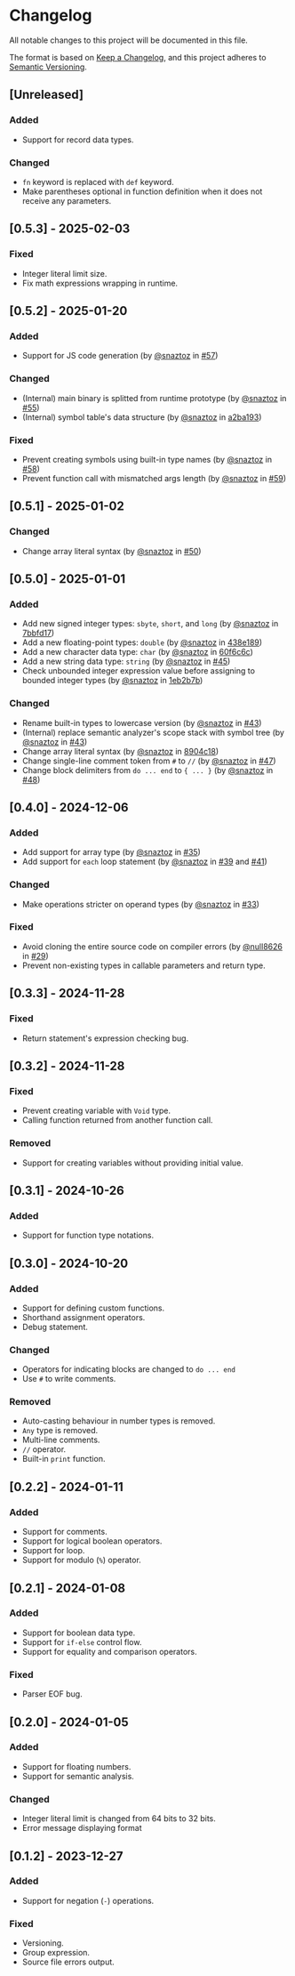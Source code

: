 # Changelog

All notable changes to this project will be documented in this file.

The format is based on [Keep a Changelog](https://keepachangelog.com/en/1.0.0/),
and this project adheres to [Semantic Versioning](https://semver.org/spec/v2.0.0.html).

## [Unreleased]

### Added

- Support for record data types.

### Changed

- `fn` keyword is replaced with `def` keyword.
- Make parentheses optional in function definition when it does not receive any parameters.

## [0.5.3] - 2025-02-03

### Fixed

- Integer literal limit size.
- Fix math expressions wrapping in runtime.

## [0.5.2] - 2025-01-20

### Added

- Support for JS code generation (by [@snaztoz](https://github.com/snaztoz) in [#57](https://github.com/snaztoz/kaba/pull/57))

### Changed

- (Internal) main binary is splitted from runtime prototype (by [@snaztoz](https://github.com/snaztoz) in [#55](https://github.com/snaztoz/kaba/pull/55))
- (Internal) symbol table's data structure (by [@snaztoz](https://github.com/snaztoz) in [a2ba193](https://github.com/snaztoz/kaba/pull/57/commits/a2ba193abfd2d57162fcc9d85a38c18002770f56))

### Fixed

- Prevent creating symbols using built-in type names (by [@snaztoz](https://github.com/snaztoz) in [#58](https://github.com/snaztoz/kaba/pull/58))
- Prevent function call with mismatched args length (by [@snaztoz](https://github.com/snaztoz) in [#59](https://github.com/snaztoz/kaba/pull/59))

## [0.5.1] - 2025-01-02

### Changed

- Change array literal syntax (by [@snaztoz](https://github.com/snaztoz) in [#50](https://github.com/snaztoz/kaba/pull/50))

## [0.5.0] - 2025-01-01

### Added

- Add new signed integer types: `sbyte`, `short`, and `long` (by [@snaztoz](https://github.com/snaztoz) in [7bbfd17](https://github.com/snaztoz/kaba/pull/44/commits/7bbfd17d02acd57267742376598efdb1f267d78d))
- Add a new floating-point types: `double` (by [@snaztoz](https://github.com/snaztoz) in [438e189](https://github.com/snaztoz/kaba/pull/44/commits/438e1896107bc209f9b6de00e603d4fa790c458a))
- Add a new character data type: `char` (by [@snaztoz](https://github.com/snaztoz) in [60f6c6c](https://github.com/snaztoz/kaba/pull/44/commits/60f6c6c09fd88e56864e2f877fa82e2c3d9e0d72))
- Add a new string data type: `string` (by [@snaztoz](https://github.com/snaztoz) in [#45](https://github.com/snaztoz/kaba/pull/45))
- Check unbounded integer expression value before assigning to bounded integer types (by [@snaztoz](https://github.com/snaztoz) in [1eb2b7b](https://github.com/snaztoz/kaba/pull/44/commits/1eb2b7b4f8bdf9d31cc7557fee83060226efd745))

### Changed

- Rename built-in types to lowercase version (by [@snaztoz](https://github.com/snaztoz) in [#43](https://github.com/snaztoz/kaba/pull/43))
- (Internal) replace semantic analyzer's scope stack with symbol tree (by [@snaztoz](https://github.com/snaztoz) in [#43](https://github.com/snaztoz/kaba/pull/43))
- Change array literal syntax (by [@snaztoz](https://github.com/snaztoz) in [8904c18](https://github.com/snaztoz/kaba/pull/44/commits/8904c18d1e7b721f4ee675c4a33f2dc9477c0118))
- Change single-line comment token from `#` to `//` (by [@snaztoz](https://github.com/snaztoz) in [#47](https://github.com/snaztoz/kaba/pull/47))
- Change block delimiters from `do ... end` to `{ ... }` (by [@snaztoz](https://github.com/snaztoz) in [#48](https://github.com/snaztoz/kaba/pull/48))

## [0.4.0] - 2024-12-06

### Added

- Add support for array type (by [@snaztoz](https://github.com/snaztoz) in [#35](https://github.com/snaztoz/kaba/pull/35))
- Add support for `each` loop statement (by [@snaztoz](https://github.com/snaztoz) in [#39](https://github.com/snaztoz/kaba/pull/39) and [#41](https://github.com/snaztoz/kaba/pull/41))

### Changed

- Make operations stricter on operand types (by [@snaztoz](https://github.com/snaztoz) in [#33](https://github.com/snaztoz/kaba/pull/33))

### Fixed

- Avoid cloning the entire source code on compiler errors (by [@null8626](https://github.com/null8626) in [#29](https://github.com/snaztoz/kaba/pull/29))
- Prevent non-existing types in callable parameters and return type.

## [0.3.3] - 2024-11-28

### Fixed

- Return statement's expression checking bug.

## [0.3.2] - 2024-11-28

### Fixed

- Prevent creating variable with `Void` type.
- Calling function returned from another function call.

### Removed

- Support for creating variables without providing initial value.

## [0.3.1] - 2024-10-26

### Added

- Support for function type notations.

## [0.3.0] - 2024-10-20

### Added

- Support for defining custom functions.
- Shorthand assignment operators.
- Debug statement.

### Changed

- Operators for indicating blocks are changed to `do ... end`
- Use `#` to write comments.

### Removed

- Auto-casting behaviour in number types is removed.
- `Any` type is removed.
- Multi-line comments.
- `//` operator.
- Built-in `print` function.

## [0.2.2] - 2024-01-11

### Added

- Support for comments.
- Support for logical boolean operators.
- Support for loop.
- Support for modulo (`%`) operator.

## [0.2.1] - 2024-01-08

### Added

- Support for boolean data type.
- Support for `if-else` control flow.
- Support for equality and comparison operators.

### Fixed

- Parser EOF bug.

## [0.2.0] - 2024-01-05

### Added

- Support for floating numbers.
- Support for semantic analysis.

### Changed

- Integer literal limit is changed from 64 bits to 32 bits.
- Error message displaying format

## [0.1.2] - 2023-12-27

### Added

- Support for negation (`-`) operations.

### Fixed

- Versioning.
- Group expression.
- Source file errors output.
